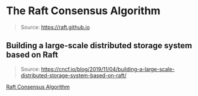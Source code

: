# The Raft Consensus Algorithm
> Source: https://raft.github.io

## Building a large-scale distributed storage system based on Raft
> Source: https://cncf.io/blog/2019/11/04/building-a-large-scale-distributed-storage-system-based-on-raft/

[Raft Consensus Algorithm](https://raft.github.io/)